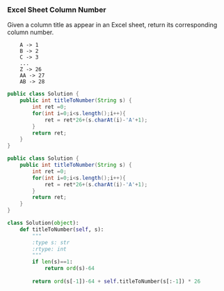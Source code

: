 ###  Excel Sheet Column Number

Given a column title as appear in an Excel sheet, return its corresponding column number.

``` 
    A -> 1
    B -> 2
    C -> 3
    ...
    Z -> 26
    AA -> 27
    AB -> 28 
```
``` java
public class Solution {
    public int titleToNumber(String s) {
        int ret =0;
        for(int i=0;i<s.length();i++){
            ret = ret*26+(s.charAt(i)-'A'+1);
        }
        return ret;
    }
}
```
``` java
public class Solution {
    public int titleToNumber(String s) {
        int ret =0;
        for(int i=0;i<s.length();i++){
            ret = ret*26+(s.charAt(i)-'A'+1);
        }
        return ret;
    }
}
```
``` python
class Solution(object):
    def titleToNumber(self, s):
        """
        :type s: str
        :rtype: int
        """
        if len(s)==1:
            return ord(s)-64
        
        return ord(s[-1])-64 + self.titleToNumber(s[:-1]) * 26
```